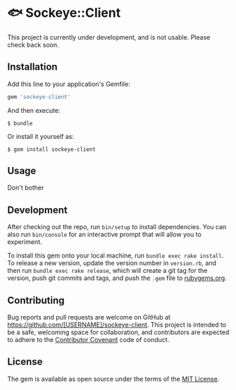 # 🐟 Sockeye::Client

This project is currently under development, and is not usable. Please check back soon.

## Installation

Add this line to your application's Gemfile:

```ruby
gem 'sockeye-client'
```

And then execute:

    $ bundle

Or install it yourself as:

    $ gem install sockeye-client

## Usage

Don't bother

## Development

After checking out the repo, run `bin/setup` to install dependencies. You can also run `bin/console` for an interactive prompt that will allow you to experiment.

To install this gem onto your local machine, run `bundle exec rake install`. To release a new version, update the version number in `version.rb`, and then run `bundle exec rake release`, which will create a git tag for the version, push git commits and tags, and push the `.gem` file to [rubygems.org](https://rubygems.org).

## Contributing

Bug reports and pull requests are welcome on GitHub at https://github.com/[USERNAME]/sockeye-client. This project is intended to be a safe, welcoming space for collaboration, and contributors are expected to adhere to the [Contributor Covenant](http://contributor-covenant.org) code of conduct.


## License

The gem is available as open source under the terms of the [MIT License](http://opensource.org/licenses/MIT).


